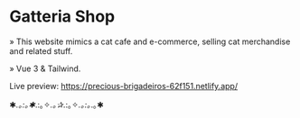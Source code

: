 # Gatteria Shop
» This website mimics a cat cafe and e-commerce, selling cat merchandise and related stuff.

» Vue 3 & Tailwind.

Live preview: https://precious-brigadeiros-62f151.netlify.app/

✱*.｡:｡✱*.:｡✧*.｡✰*.:｡✧*.｡:｡*.｡✱

